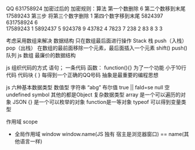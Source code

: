 QQ  631758924 加密过后的
加密规则：算法
第一个数删除         6
第二个数移到末尾      17589243
第三步 将第三个数字删除 1
第四个数字移到末尾     5824397
631758924    6     
17589243     1
5892437      5
924378       9
43782        4
7823         7
238          2
83           8
3            3        






考虑采用数组来解决 数据结构
只在数组最后面进行操作  Stack 栈 push（入栈） pop（出栈）
在数组的最前面移除一个元素，最后面插入一个元素 shift() push() 队列
js 数组 最廉价的数据结构

js 组织代码的方式
语句； 一条代码
函数： function(){} 为了一个功能 小于10行代码
代码块   {  }  每得到一个正确的QQ号码 
抽象是最重要的编程思想

js 六种基本数据类型
数值型
字符串 “abg”
布尔值 true || fald=se
null 空
undefined
symbol
其他的都是Object 复杂数据类型
array 是一个可以遍历的对象
JSON {} 是一个可以枚举的对象
function是一等对象 
typeof 可以得到变量类型


作用域 scope
- 全局作用域 window
    window.name(JS 独有 宿主是浏览器窗口) == name(其他语言一样)
